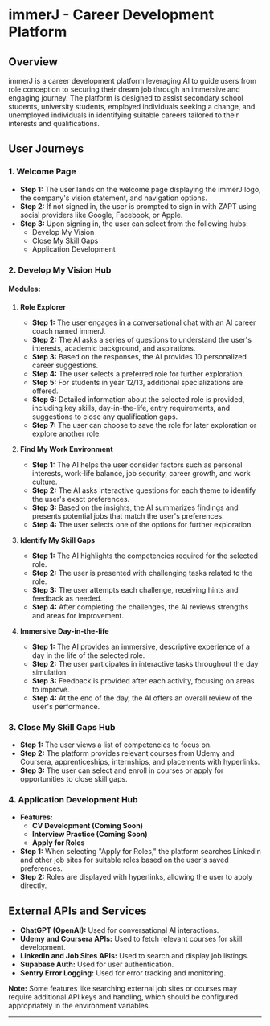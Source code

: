 # immerJ - Career Development Platform

## Overview

immerJ is a career development platform leveraging AI to guide users from role conception to securing their dream job through an immersive and engaging journey. The platform is designed to assist secondary school students, university students, employed individuals seeking a change, and unemployed individuals in identifying suitable careers tailored to their interests and qualifications.

## User Journeys

### 1. Welcome Page

- **Step 1:** The user lands on the welcome page displaying the immerJ logo, the company's vision statement, and navigation options.
- **Step 2:** If not signed in, the user is prompted to sign in with ZAPT using social providers like Google, Facebook, or Apple.
- **Step 3:** Upon signing in, the user can select from the following hubs:
  - Develop My Vision
  - Close My Skill Gaps
  - Application Development

### 2. Develop My Vision Hub

#### Modules:

1. **Role Explorer**
   - **Step 1:** The user engages in a conversational chat with an AI career coach named immerJ.
   - **Step 2:** The AI asks a series of questions to understand the user's interests, academic background, and aspirations.
   - **Step 3:** Based on the responses, the AI provides 10 personalized career suggestions.
   - **Step 4:** The user selects a preferred role for further exploration.
   - **Step 5:** For students in year 12/13, additional specializations are offered.
   - **Step 6:** Detailed information about the selected role is provided, including key skills, day-in-the-life, entry requirements, and suggestions to close any qualification gaps.
   - **Step 7:** The user can choose to save the role for later exploration or explore another role.

2. **Find My Work Environment**
   - **Step 1:** The AI helps the user consider factors such as personal interests, work-life balance, job security, career growth, and work culture.
   - **Step 2:** The AI asks interactive questions for each theme to identify the user's exact preferences.
   - **Step 3:** Based on the insights, the AI summarizes findings and presents potential jobs that match the user's preferences.
   - **Step 4:** The user selects one of the options for further exploration.

3. **Identify My Skill Gaps**
   - **Step 1:** The AI highlights the competencies required for the selected role.
   - **Step 2:** The user is presented with challenging tasks related to the role.
   - **Step 3:** The user attempts each challenge, receiving hints and feedback as needed.
   - **Step 4:** After completing the challenges, the AI reviews strengths and areas for improvement.

4. **Immersive Day-in-the-life**
   - **Step 1:** The AI provides an immersive, descriptive experience of a day in the life of the selected role.
   - **Step 2:** The user participates in interactive tasks throughout the day simulation.
   - **Step 3:** Feedback is provided after each activity, focusing on areas to improve.
   - **Step 4:** At the end of the day, the AI offers an overall review of the user's performance.

### 3. Close My Skill Gaps Hub

- **Step 1:** The user views a list of competencies to focus on.
- **Step 2:** The platform provides relevant courses from Udemy and Coursera, apprenticeships, internships, and placements with hyperlinks.
- **Step 3:** The user can select and enroll in courses or apply for opportunities to close skill gaps.

### 4. Application Development Hub

- **Features:** 
  - **CV Development (Coming Soon)**
  - **Interview Practice (Coming Soon)**
  - **Apply for Roles**
- **Step 1:** When selecting "Apply for Roles," the platform searches LinkedIn and other job sites for suitable roles based on the user's saved preferences.
- **Step 2:** Roles are displayed with hyperlinks, allowing the user to apply directly.

## External APIs and Services

- **ChatGPT (OpenAI):** Used for conversational AI interactions.
- **Udemy and Coursera APIs:** Used to fetch relevant courses for skill development.
- **LinkedIn and Job Sites APIs:** Used to search and display job listings.
- **Supabase Auth:** Used for user authentication.
- **Sentry Error Logging:** Used for error tracking and monitoring.

**Note:** Some features like searching external job sites or courses may require additional API keys and handling, which should be configured appropriately in the environment variables.

---